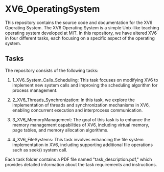 # XV6_OperatingSystem

This repository contains the source code and documentation for the XV6 Operating System. 
The XV6 Operating System is a simple Unix-like teaching operating system developed at MIT. 
In this repository, we have altered XV6 in four different tasks, each focusing on a specific aspect of the operating system.

## Tasks

The repository consists of the following tasks:

1. 1_XV6_System_Calls_Scheduling: This task focuses on modifying XV6 to implement new system calls and improving the scheduling algorithm for process management.

2. 2_XV6_Threads_Synchronization: In this task, we explore the implementation of threads and synchronization mechanisms in XV6, enabling concurrent execution and interprocess communication.

3. 3_XV6_MemoryManagement: The goal of this task is to enhance the memory management capabilities of XV6, including virtual memory, page tables, and memory allocation algorithms.

4. 4_XV6_FileSystems: This task involves enhancing the file system implementation in XV6, including supporting additional file operations such as seek() system call.

Each task folder contains a PDF file named "task_description.pdf," which provides detailed information about the task requirements and instructions.
